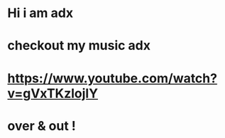 # Hi i am adx

# checkout my music adx
# https://www.youtube.com/watch?v=gVxTKzlojlY


# over & out !
